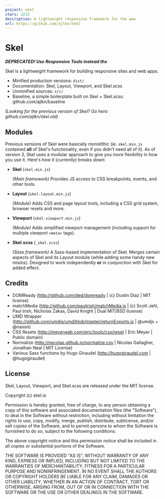 ```yaml
---
project: skel
stars: 2213
description: A lightweight responsive framework for the www
url: https://github.com/ajlkn/skel
---
```


Skel
====

_**DEPRECATED! Use Responsive Tools instead thx**_

Skel is a lightweight framework for building responsive sites and web apps.

-   Minified production versions: `dist/`
-   Documentation: Skel, Layout, Viewport, and Skel.scss
-   Unminified sources: `src/`
-   Baseline, a simple boilerplate built on Skel + Skel.scss: github.com/ajlkn/baseline

_(Looking for the previous version of Skel? Go here: github.com/ajlkn/skel.old)_

Modules
-------

Previous versions of Skel were basically monolithic (ie. `skel.min.js` contained **all** of Skel's functionality, even if you didn't need all of it). As of version 3, Skel uses a modular approach to give you more flexibility in how you use it. Here's how it (currently) breaks down:

-   **Skel** (`skel.min.js`)
    
    _(Main framework)_ Provides JS access to CSS breakpoints, events, and other tools.
    
-   **Layout** (`skel-layout.min.js`)
    
    _(Module)_ Adds CSS and page layout tools, including a CSS grid system, browser resets and more.
    
-   **Viewport** (`skel-viewport.min.js`)
    
    _(Module)_ Adds simplified viewport management (including support for multiple viewport `<meta>` tags).
    
-   **Skel.scss** (`_skel.scss`)
    
    _(Sass framework)_ A Sass-based implementation of Skel. Merges certain aspects of Skel and its Layout module (while adding some handy new mixins). Designed to work independently **or** in conjunction with Skel for added effect.
    

Credits
-------

-   DOMReady (http://github.com/ded/domready | (c) Dustin Diaz | MIT license)
-   matchMedia (http://github.com/paulirish/matchMedia.js | (c) Scott Jehl, Paul Irish, Nicholas Zakas, David Knight | Dual MIT/BSD license)
-   UMD Wrapper (http://github.com/umdjs/umd/blob/master/returnExports.js | @umdjs + @nason)
-   CSS Resets (http://meyerweb.com/eric/tools/css/reset | Eric Meyer | Public domain)
-   Normalize (http://necolas.github.io/normalize.css | Nicolas Gallagher, Jonathan Neal | MIT License)
-   Various Sass functions by Hugo Giraudel (http://hugogiraudel.com | @hugogiraudel)

License
-------

Skel, Layout, Viewport, and Skel.scss are released under the MIT license.

Copyright (c) skel.io

Permission is hereby granted, free of charge, to any person obtaining a copy of this software and associated documentation files (the "Software"), to deal in the Software without restriction, including without limitation the rights to use, copy, modify, merge, publish, distribute, sublicense, and/or sell copies of the Software, and to permit persons to whom the Software is furnished to do so, subject to the following conditions:

The above copyright notice and this permission notice shall be included in all copies or substantial portions of the Software.

THE SOFTWARE IS PROVIDED "AS IS", WITHOUT WARRANTY OF ANY KIND, EXPRESS OR IMPLIED, INCLUDING BUT NOT LIMITED TO THE WARRANTIES OF MERCHANTABILITY, FITNESS FOR A PARTICULAR PURPOSE AND NONINFRINGEMENT. IN NO EVENT SHALL THE AUTHORS OR COPYRIGHT HOLDERS BE LIABLE FOR ANY CLAIM, DAMAGES OR OTHER LIABILITY, WHETHER IN AN ACTION OF CONTRACT, TORT OR OTHERWISE, ARISING FROM, OUT OF OR IN CONNECTION WITH THE SOFTWARE OR THE USE OR OTHER DEALINGS IN THE SOFTWARE.
